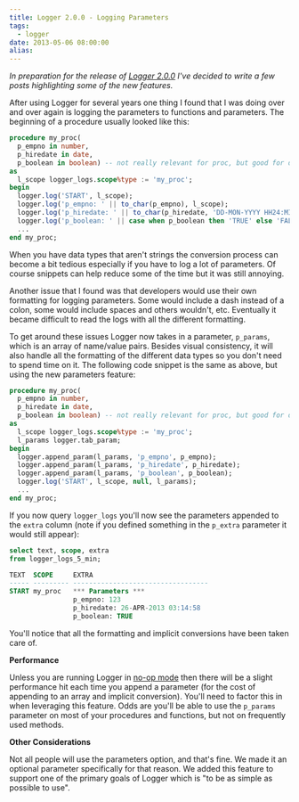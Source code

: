 ```yaml
---
title: Logger 2.0.0 - Logging Parameters
tags:
  - logger
date: 2013-05-06 08:00:00
alias:
---
```


_In preparation for the release of [Logger 2.0.0](https://github.com/tmuth/Logger---A-PL-SQL-Logging-Utility) I've decided to write a few posts highlighting some of the new features._

After using Logger for several years one thing I found that I was doing over and over again is logging the parameters to functions and parameters. The beginning of a procedure usually looked like this:
```sql
procedure my_proc(
  p_empno in number,
  p_hiredate in date,
  p_boolean in boolean) -- not really relevant for proc, but good for demo
as
  l_scope logger_logs.scope%type := 'my_proc';
begin
  logger.log('START', l_scope);
  logger.log('p_empno: ' || to_char(p_empno), l_scope);
  logger.log('p_hiredate: ' || to_char(p_hiredate, 'DD-MON-YYYY HH24:MI:SS'), l_scope);
  logger.log('p_boolean: ' || case when p_boolean then 'TRUE' else 'FALSE' end, l_scope);
  ...
end my_proc;  
```
When you have data types that aren't strings the conversion process can become a bit tedious especially if you have to log a lot of parameters. Of course snippets can help reduce some of the time but it was still annoying.

Another issue that I found was that developers would use their own formatting for logging parameters. Some would include a dash instead of a colon, some would include spaces and others wouldn't, etc. Eventually it became difficult to read the logs with all the different formatting.

To get around these issues Logger now takes in a parameter, `p_params`, which is an array of name/value pairs. Besides visual consistency, it will also handle all the formatting of the different data types so you don't need to spend time on it. The following code snippet is the same as above, but using the new parameters feature:

```sql
procedure my_proc(
  p_empno in number,
  p_hiredate in date,
  p_boolean in boolean) -- not really relevant for proc, but good for demo
as
  l_scope logger_logs.scope%type := 'my_proc';
  l_params logger.tab_param;
begin
  logger.append_param(l_params, 'p_empno', p_empno);
  logger.append_param(l_params, 'p_hiredate', p_hiredate);
  logger.append_param(l_params, 'p_boolean', p_boolean);
  logger.log('START', l_scope, null, l_params);
  ...
end my_proc;  
```

If you now query `logger_logs` you'll now see the parameters appended to the `extra` column (note if you defined something in the `p_extra` parameter it would still appear):

```sql
select text, scope, extra
from logger_logs_5_min;

TEXT  SCOPE     EXTRA
----- --------- ----------------------------------
START my_proc   *** Parameters ***
                p_empno: 123
                p_hiredate: 26-APR-2013 03:14:58
                p_boolean: TRUE
```
You'll notice that all the formatting and implicit conversions have been taken care of.

**Performance**

Unless you are running Logger in [no-op mode](https://github.com/tmuth/Logger---A-PL-SQL-Logging-Utility#no-op-option-for-production-environments) then there will be a slight performance hit each time you append a parameter (for the cost of appending to an array and implicit conversion). You'll need to factor this in when leveraging this feature. Odds are you'll be able to use the `p_params` parameter on most of your procedures and functions, but not on frequently used methods.

**Other Considerations**

Not all people will use the parameters option, and that's fine. We made it an optional parameter specifically for that reason. We added this feature to support one of the primary goals of Logger which is "to be as simple as possible to use".
